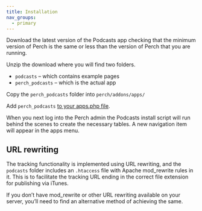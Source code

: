 ```yaml
---
title: Installation
nav_groups:
  - primary
---
```


Download the latest version of the Podcasts app checking that the minimum version of Perch is the same or less than the version of Perch that you are running.

Unzip the download where you will find two folders.

-   `podcasts` – which contains example pages
-   `perch_podcasts` – which is the actual app

Copy the `perch_podcasts` folder into `perch/addons/apps/`

Add `perch_podcasts` [to your apps.php file](/docs/installing-perch/installing-apps/).

When you next log into the Perch admin the Podcasts install script will run behind the scenes to create the necessary tables. A new navigation item will appear in the apps menu.

## URL rewriting

The tracking functionality is implemented using URL rewriting, and the `podcasts` folder includes an `.htaccess` file with Apache mod_rewrite rules in it. This is to facilitate the tracking URL ending in the correct file extension for publishing via iTunes.

If you don’t have mod_rewrite or other URL rewriting available on your server, you’ll need to find an alternative method of achieving the same.
